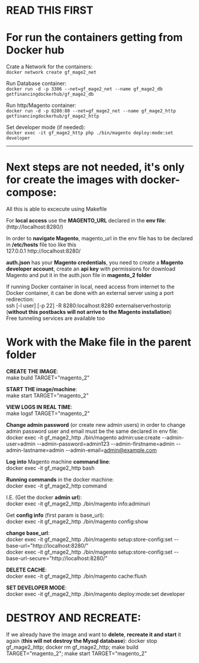 READ THIS FIRST 
=

For run the containers getting from Docker hub
=

Crate a Network for the containers:\
`docker network create gf_mage2_net` 

Run Database container:\
`docker run -d -p 3306 --net=gf_mage2_net --name gf_mage2_db getfinancingdockerhub/gf_mage2_db` 

Run http/Magento container:\
`docker run -d -p 8280:80 --net=gf_mage2_net --name gf_mage2_http getfinancingdockerhub/gf_mage2_http` 

Set developer mode (if needed):\
`docker exec -it gf_mage2_http php ./bin/magento deploy:mode:set developer`

---
Next steps are not needed, it's only for create the images with docker-compose:
=

All this is able to excecute using Makefile

For **local access** use the **MAGENTO_URL** declared in the **env file**: (http://localhost:8280/)

In order to **navigate Magento**, magento_url in the env file has to be declared in **/etc/hosts** file too like this\
127.0.0.1 http://localhost:8280/

**auth.json** has your **Magento credentials**, you need to create a **Magento developer account**, create an **api key** with permissions for download Magento and put it in the auth.json file in **magento_2 folder**
 
If running Docker container in local, need access from internet to the Docker container, it can be done with an external server using a port redirection:\
ssh [-l user] [-p 22] -R 8280:localhost:8280 externalserverhostorip (**without this postbacks will not arrive to the Magento installation**)\
Free tunneling services are available too

Work with the Make file in the parent folder
=

**CREATE THE IMAGE**:\
make build TARGET="magento_2"


**START THE image/machine**:\
make start TARGET="magento_2"

**VIEW LOGS IN REAL TIME**:\
make logsf TARGET="magento_2"

**Change admin password** (or create new admin users) in order to change admin password user and email must be the same declared in env file:\
docker exec -it gf_mage2_http ./bin/magento admin:use:create --admin-user=admin --admin-password=admin123  --admin-firstname=admin --admin-lastname=admin --admin-email=admin@example.com

**Log into** Magento machine **command line**:\
docker exec -it gf_mage2_http bash

**Running commands** in the docker machine:\
docker exec -it gf_mage2_http command

I.E. (Get the docker **admin url**):\
docker exec -it gf_mage2_http ./bin/magento info:adminuri

Get **config info** (first param is base_url):\
docker exec -it gf_mage2_http ./bin/magento  config:show

**change base_url**:\
docker exec -it gf_mage2_http ./bin/magento  setup:store-config:set --base-url="http://localhost:8280/" \
docker exec -it gf_mage2_http ./bin/magento  setup:store-config:set --base-url-secure="http://localhost:8280/"

**DELETE CACHE**:\
docker exec -it gf_mage2_http ./bin/magento  cache:flush

**SET DEVELOPER MODE**:\
docker exec -it gf_mage2_http ./bin/magento deploy:mode:set developer

DESTROY AND RECREATE:
=

If we already have the image and want to **delete**, **recreate it and start** it again (**this will not destroy the Mysql database**):
docker stop gf_mage2_http; docker rm gf_mage2_http; make build TARGET="magento_2"; make start TARGET="magento_2"
